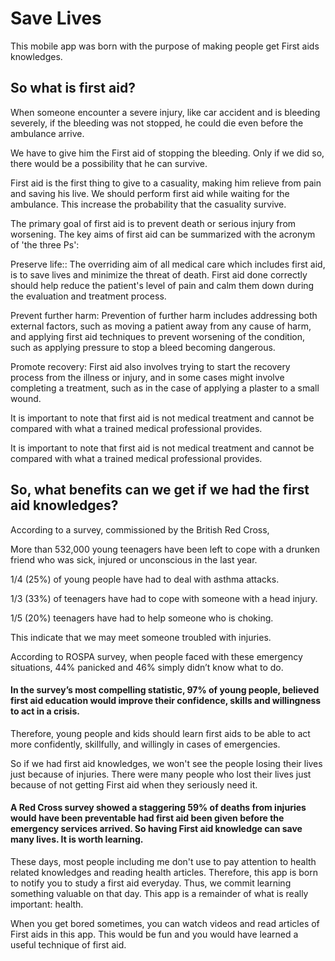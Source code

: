 # Save Lives

This mobile app was born with the purpose of making people get First aids knowledges.

## So what is first aid?

When someone encounter a severe injury,  like car accident and is bleeding severely, if the bleeding was not stopped, he could die even before the ambulance arrive. 

We have to give him the First aid of stopping the bleeding. Only if we did so, there would be a possibility that he can survive. 

First aid is the first thing to give to a casuality, making him relieve from pain and saving his live. We should perform first aid while waiting for the ambulance. This increase the probability that the casuality survive.

The primary goal of first aid is to prevent death or serious injury from worsening. The key aims of first aid can be summarized with the acronym of 'the three Ps':

Preserve life:: The overriding aim of all medical care which includes first aid, is to save lives and minimize the threat of death. First aid done correctly should help reduce the patient's level of pain and calm them down during the evaluation and treatment process.

Prevent further harm: Prevention of further harm includes addressing both external factors, such as moving a patient away from any cause of harm, and applying first aid techniques to prevent worsening of the condition, such as applying pressure to stop a bleed becoming dangerous.

Promote recovery: First aid also involves trying to start the recovery process from the illness or injury, and in some cases might involve completing a treatment, such as in the case of applying a plaster to a small wound.


It is important to note that first aid is not medical treatment and cannot be compared with what a trained medical professional provides.

It is important to note that first aid is not medical treatment and cannot be compared with what a trained medical professional provides.

## So, what benefits can we get if we had the first aid knowledges?

According to a survey, commissioned by the British Red Cross,

More than 532,000 young teenagers have been left to cope with a drunken friend who was sick, injured or unconscious in the last year.

1/4 (25%) of young people have had to deal with asthma attacks.

1/3 (33%) of teenagers have had to cope with someone with a head injury.

1/5 (20%) teenagers have had to help someone who is choking.

This indicate that we may meet someone troubled with injuries.

According to ROSPA survey, when people faced with these emergency situations, 44% panicked and 46% simply didn’t know what to do.

#### In the survey’s most compelling statistic, 97% of young people, believed first aid education would improve their confidence, skills and willingness to act in a crisis.

Therefore, young people and kids should learn first aids to be able to act more confidently, skillfully, and willingly in cases of emergencies.

So if we had first aid knowledges, we won't see the people losing their lives just because of injuries. There were many people who lost their lives just because of not getting First aid when they seriously need it. 

#### A Red Cross survey showed a staggering 59% of deaths from injuries would have been preventable had first aid been given before the emergency services arrived. So having First aid knowledge can save many lives. It is worth learning.

These days, most people including me don't use to pay attention to health related knowledges and reading health articles. Therefore, this app is born to notify you to study a first aid everyday. Thus, we commit learning something valuable on that day. This app is a remainder of what is really important: health.

When you get bored sometimes, you can watch videos and read articles of First aids in this app. This would be fun and you would have learned a useful technique of first aid.

